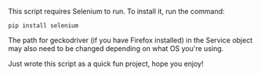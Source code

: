 This script requires Selenium to run. To install it, run the command:

	pip install selenium

The path for geckodriver (if you have Firefox installed) in the Service object may also need to be changed depending on what OS you're using.

Just wrote this script as a quick fun project, hope you enjoy!

